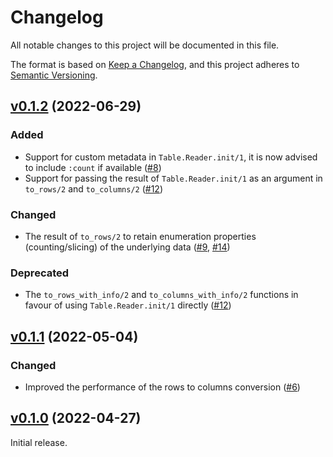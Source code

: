 # Changelog

All notable changes to this project will be documented in this file.

The format is based on [Keep a Changelog](https://keepachangelog.com/en/1.0.0/),
and this project adheres to [Semantic Versioning](https://semver.org/spec/v2.0.0.html).

## [v0.1.2](https://github.com/dashbitco/table/tree/v0.1.2) (2022-06-29)

### Added

* Support for custom metadata in `Table.Reader.init/1`, it is now advised to include `:count` if available ([#8](https://github.com/dashbitco/table/pull/8))
* Support for passing the result of `Table.Reader.init/1` as an argument in `to_rows/2` and `to_columns/2` ([#12](https://github.com/dashbitco/table/pull/12))

### Changed

* The result of `to_rows/2` to retain enumeration properties (counting/slicing) of the underlying data ([#9](https://github.com/dashbitco/table/pull/9), [#14](https://github.com/dashbitco/table/pull/14))

### Deprecated

* The `to_rows_with_info/2` and `to_columns_with_info/2` functions in favour of using `Table.Reader.init/1` directly ([#12](https://github.com/dashbitco/table/pull/12))

## [v0.1.1](https://github.com/dashbitco/table/tree/v0.1.1) (2022-05-04)

### Changed

* Improved the performance of the rows to columns conversion ([#6](https://github.com/dashbitco/table/pull/6))

## [v0.1.0](https://github.com/dashbitco/table/tree/v0.1.0) (2022-04-27)

Initial release.
